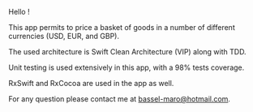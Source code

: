 Hello !

This app permits to price a basket of goods in a number of different currencies (USD, EUR, and GBP).

The used architecture is Swift Clean Architecture (VIP) along with TDD.

Unit testing is used extensively in this app, with a 98% tests coverage.

RxSwift and RxCocoa are used in the app as well.

For any question please contact me at bassel-maro@hotmail.com.
